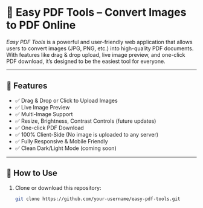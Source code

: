 # 📄 Easy PDF Tools – Convert Images to PDF Online

*Easy PDF Tools* is a powerful and user-friendly web application that allows users to convert images (JPG, PNG, etc.) into high-quality PDF documents. With features like drag & drop upload, live image preview, and one-click PDF download, it’s designed to be the easiest tool for everyone.

---

## 🚀 Features

- ✅ Drag & Drop or Click to Upload Images
- ✅ Live Image Preview
- ✅ Multi-Image Support
- ✅ Resize, Brightness, Contrast Controls (future updates)
- ✅ One-click PDF Download
- ✅ 100% Client-Side (No image is uploaded to any server)
- ✅ Fully Responsive & Mobile Friendly
- ✅ Clean Dark/Light Mode (coming soon)

---

## 🔧 How to Use

1. Clone or download this repository:
   ```bash
   git clone https://github.com/your-username/easy-pdf-tools.git
